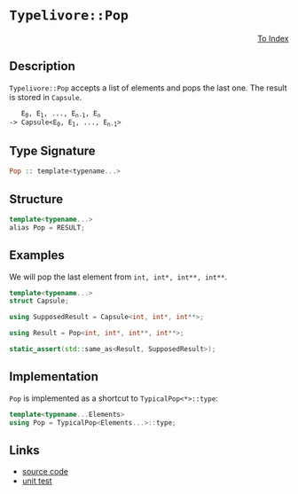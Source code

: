 <!-- Copyright 2024 Feng Mofan
SPDX-License-Identifier: Apache-2.0 -->

# `Typelivore::Pop`

<p style='text-align: right;'><a href="../../../facilities/metafunctions.md#typelivore-pop">To Index</a></p>

## Description

`Typelivore::Pop` accepts a list of elements and pops the last one. The result is stored in `Capsule`.

<pre><code>   E<sub>0</sub>, E<sub>1</sub>, ..., E<sub>n-1</sub>, E<sub>n</sub>
-> Capsule&lt;E<sub>0</sub>, E<sub>1</sub>, ..., E<sub>n-1</sub>&gt;</code></pre>

## Type Signature

```Haskell
Pop :: template<typename...>
```

## Structure

```C++
template<typename...>
alias Pop = RESULT;
```

## Examples

We will pop the last element from `int, int*, int**, int**`.

```C++
template<typename...>
struct Capsule;

using SupposedResult = Capsule<int, int*, int**>;

using Result = Pop<int, int*, int**, int**>;

static_assert(std::same_as<Result, SupposedResult>);
```

## Implementation

`Pop` is implemented as a shortcut to `TypicalPop<*>::type`:

```C++
template<typename...Elements>
using Pop = TypicalPop<Elements...>::type;
```

## Links

- [source code](../../../../conceptrodon/descend/typelivore/pop.hpp)
- [unit test](../../../../tests/unit/metafunctions/typelivore/pop.test.hpp)

